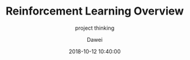 ---
layout:     post
title:      "Reinforcement Learning Overview"
subtitle:   "project thinking"
date:       2018-10-12 10:40:00
author:     "Dawei"
header-img: img/starry_night_sky.jpg
tags:
    - project thinking
---